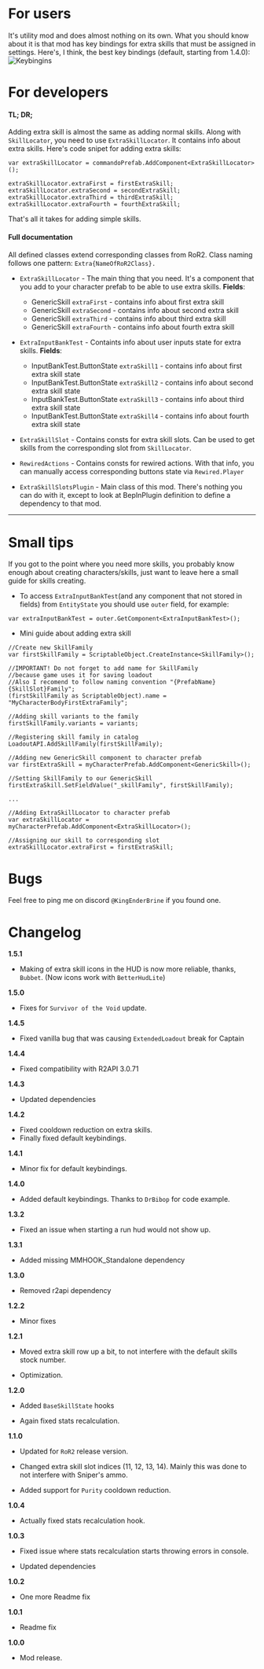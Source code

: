 # For users
It's utility mod and does almost nothing on its own.
What you should know about it is that mod has key bindings for extra skills that must be assigned in settings.
Here's, I think, the best key bindings (default, starting from 1.4.0):
![Keybingins](https://cdn.discordapp.com/attachments/706089456855154778/731500696800854036/Settings.jpg)

# For developers
#### TL; DR;
Adding extra skill is almost the same as adding normal skills.
Along with `SkillLocator`, you need to use `ExtraSkillLocator`. It contains info about extra skills. 
Here's code snipet for adding extra skills:
```
var extraSkillLocator = commandoPrefab.AddComponent<ExtraSkillLocator>();

extraSkillLocator.extraFirst = firstExtraSkill;
extraSkillLocator.extraSecond = secondExtraSkill;
extraSkillLocator.extraThird = thirdExtraSkill;
extraSkillLocator.extraFourth = fourthExtraSkill;
```
That's all it takes for adding simple skills.

#### Full documentation
All defined classes extend corresponding classes from RoR2. Class naming follows one pattern: `Extra{NameOfRoR2Class}.`

* `ExtraSkillLocator` - The main thing that you need. It's a component that you add to your character prefab to be able to use extra skills.
**Fields**:
    * GenericSkill `extraFirst` - contains info about first extra skill
    * GenericSkill `extraSecond` - contains info about second extra skill
    * GenericSkill `extraThird` - contains info about third extra skill
    * GenericSkill `extraFourth` - contains info about fourth extra skill

* `ExtraInputBankTest` - Containts info about user inputs state for extra skills.
**Fields**:
    * InputBankTest.ButtonState `extraSkill1` - contains info about first extra skill state
    * InputBankTest.ButtonState `extraSkill2` - contains info about second extra skill state
    * InputBankTest.ButtonState `extraSkill3` - contains info about third extra skill state
    * InputBankTest.ButtonState `extraSkill4` - contains info about fourth extra skill state

* `ExtraSkillSlot` - Contains consts for extra skill slots. Can be used to get skills from the corresponding slot from `SkillLocator`.

* `RewiredActions` - Contains consts for rewired actions. With that info, you can manually access corresponding buttons state via `Rewired.Player`

* `ExtraSkillSlotsPlugin` - Main class of this mod. There's nothing you can do with it, except to look at BepInPlugin definition to define a dependency to that mod.
***
# Small tips
If you got to the point where you need more skills, you probably know enough about creating characters/skills, just want to leave here a small guide for skills creating.

* To access `ExtraInputBankTest`(and any component that not stored in fields) from `EntityState` you should use `outer` field, for example:
```
var extraInputBankTest = outer.GetComponent<ExtraInputBankTest>();
```

* Mini guide about adding extra skill
```
//Create new SkillFamily
var firstSkillFamily = ScriptableObject.CreateInstance<SkillFamily>();

//IMPORTANT! Do not forget to add name for SkillFamily 
//because game uses it for saving loadout
//Also I recomend to follow naming convention "{PrefabName}{SkillSlot}Family";
(firstSkillFamily as ScriptableObject).name = "MyCharacterBodyFirstExtraFamily";

//Adding skill variants to the family
firstSkillFamily.variants = variants;

//Registering skill family in catalog
LoadoutAPI.AddSkillFamily(firstSkillFamily);

//Adding new GenericSkill component to character prefab
var firstExtraSkill = myCharacterPrefab.AddComponent<GenericSkill>();

//Setting SkillFamily to our GenericSkill
firstExtraSkill.SetFieldValue("_skillFamily", firstSkillFamily);

...

//Adding ExtraSkillLocator to character prefab
var extraSkillLocator = myCharacterPrefab.AddComponent<ExtraSkillLocator>();

//Assigning our skill to corresponding slot
extraSkillLocator.extraFirst = firstExtraSkill;
```

# Bugs
Feel free to ping me on discord `@KingEnderBrine` if you found one.

# Changelog
**1.5.1**

* Making of extra skill icons in the HUD is now more reliable, thanks, `Bubbet`. (Now icons work with `BetterHudLite`)

**1.5.0**

* Fixes for `Survivor of the Void` update.

**1.4.5**

* Fixed vanilla bug that was causing `ExtendedLoadout` break for Captain

**1.4.4**

* Fixed compatibility with R2API 3.0.71

**1.4.3**

* Updated dependencies

**1.4.2**

* Fixed cooldown reduction on extra skills.
* Finally fixed default keybindings.

**1.4.1**

* Minor fix for default keybindings.

**1.4.0**

* Added default keybindings. Thanks to `DrBibop` for code example.

**1.3.2**

* Fixed an issue when starting a run hud would not show up.

**1.3.1**

* Added missing MMHOOK_Standalone dependency

**1.3.0**

* Removed r2api dependency

**1.2.2**

* Minor fixes

**1.2.1**

* Moved extra skill row up a bit, to not interfere with the default skills stock number.

* Optimization.

**1.2.0**

* Added `BaseSkillState` hooks

* Again fixed stats recalculation.

**1.1.0**

* Updated for `RoR2` release version.

* Changed extra skill slot indices (11, 12, 13, 14). Mainly this was done to not interfere with Sniper's ammo.

* Added support for `Purity` cooldown reduction.

**1.0.4**

* Actually fixed stats recalculation hook.

**1.0.3**

* Fixed issue where stats recalculation starts throwing errors in console.

* Updated dependencies

**1.0.2**

* One more Readme fix

**1.0.1**

* Readme fix

**1.0.0**

* Mod release.